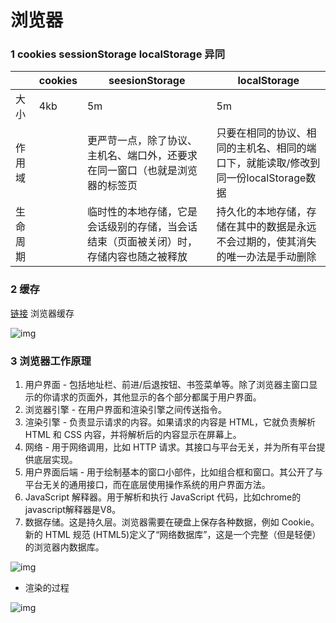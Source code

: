 # 浏览器

### 1 cookies  sessionStorage localStorage 异同

 



|          | cookies | seesionStorage                                               | localStorage                                                 |
| -------- | ------- | ------------------------------------------------------------ | ------------------------------------------------------------ |
| 大小     | 4kb     | 5m                                                           | 5m                                                           |
| 作用域   |         | 更严苛一点，除了协议、主机名、端口外，还要求在同一窗口（也就是浏览器的标签页 | 只要在相同的协议、相同的主机名、相同的端口下，就能读取/修改到同一份localStorage数据 |
| 生命周期 |         | 临时性的本地存储，它是会话级别的存储，当会话结束（页面被关闭）时，存储内容也随之被释放 | 持久化的本地存储，存储在其中的数据是永远不会过期的，使其消失的唯一办法是手动删除 |







### 2 缓存

[链接](https://github.com/ljianshu/Blog/issues/23) 浏览器缓存



![img](https://cdn.nlark.com/yuque/0/2019/png/388749/1568965093540-90a86a21-f439-44b8-818d-cd81b3d7526f.png?x-oss-process=image/resize,w_2180)











### 3 浏览器工作原理



1. 用户界面 - 包括地址栏、前进/后退按钮、书签菜单等。除了浏览器主窗口显示的你请求的页面外，其他显示的各个部分都属于用户界面。
2. 浏览器引擎 - 在用户界面和渲染引擎之间传送指令。
3. 渲染引擎 - 负责显示请求的内容。如果请求的内容是 HTML，它就负责解析 HTML 和 CSS 内容，并将解析后的内容显示在屏幕上。
4. 网络 - 用于网络调用，比如 HTTP 请求。其接口与平台无关，并为所有平台提供底层实现。
5. 用户界面后端 - 用于绘制基本的窗口小部件，比如组合框和窗口。其公开了与平台无关的通用接口，而在底层使用操作系统的用户界面方法。
6. JavaScript 解释器。用于解析和执行 JavaScript 代码，比如chrome的javascript解释器是V8。
7. 数据存储。这是持久层。浏览器需要在硬盘上保存各种数据，例如 Cookie。新的 HTML 规范 (HTML5)定义了“网络数据库”，这是一个完整（但是轻便）的浏览器内数据库。



![img](https://cdn.nlark.com/yuque/0/2019/png/388749/1568965796151-7d35f127-c860-4415-a073-2c04ce394ee2.png)







- 渲染的过程

![img](https://cdn.nlark.com/yuque/0/2019/png/388749/1568965815697-ac00444e-8832-4987-a4e3-95c0e3567186.png)